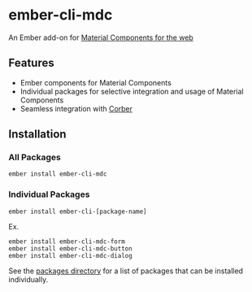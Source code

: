 ember-cli-mdc
=============

An Ember add-on for [Material Components for the web](https://github.com/material-components/material-components-web/)

Features
------------

* Ember components for Material Components
* Individual packages for selective integration and usage of Material Components
* Seamless integration with [Corber](http://corber.io/)

Installation
------------

### All Packages

    ember install ember-cli-mdc
    
### Individual Packages

    ember install ember-cli-[package-name]

Ex.    
    
    ember install ember-cli-mdc-form
    ember install ember-cli-mdc-button
    ember install ember-cli-mdc-dialog
    
See the [packages directory](https://github.com/onehilltech/ember-cli-mdc/tree/master/packages) for a 
list of packages that can be installed individually.